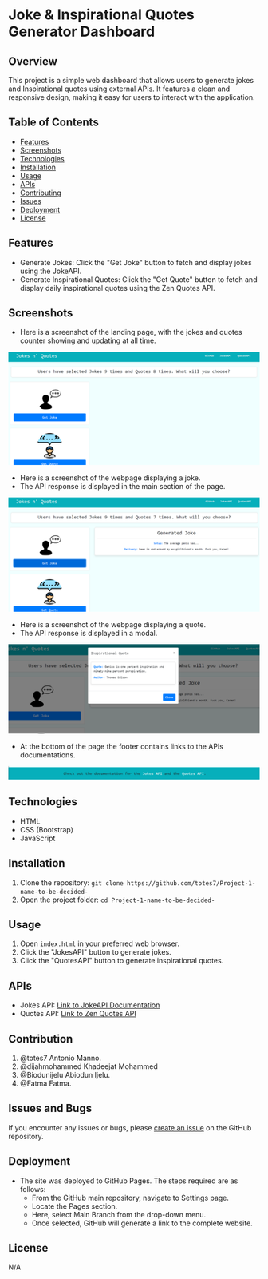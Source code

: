 # Joke & Inspirational Quotes Generator Dashboard

## Overview
This project is a simple web dashboard that allows users to generate jokes and Inspirational quotes using external APIs. It features a clean and responsive design, making it easy for users to interact with the application.

## Table of Contents
- [Features](#features)
- [Screenshots](#screenshots)
- [Technologies](#technologies)
- [Installation](#installation)
- [Usage](#usage)
- [APIs](#apis)
- [Contributing](#contributing)
- [Issues](#issues)
- [Deployment](#deployment)
- [License](#license)


## Features
- Generate Jokes: Click the "Get Joke" button to fetch and display jokes using the JokeAPI.
- Generate Inspirational Quotes: Click the "Get Quote" button to fetch and display daily inspirational quotes using the Zen Quotes API.

## Screenshots

* Here is a screenshot of the landing page, with the jokes and quotes counter showing and updating at all time.

![Landing Page](./assets/images/screenshot-1.png)


* Here is a screenshot of the webpage displaying a joke.
* The API response is displayed in the main section of the page.

![Joke](./assets/images/screenshot-2.png)

* Here is a screenshot of the webpage displaying a quote.
* The API response is displayed in a modal.

![Quote](./assets/images/screenshot-3.png)

* At the bottom of the page the footer contains links to the APIs documentations.

![Footer](./assets/images/screenshot-4.png)


## Technologies

- HTML
- CSS (Bootstrap)
- JavaScript

## Installation

1. Clone the repository: `git clone https://github.com/totes7/Project-1-name-to-be-decided-`
2. Open the project folder: `cd Project-1-name-to-be-decided-`

## Usage

1. Open `index.html` in your preferred web browser.
2. Click the "JokesAPI" button to generate jokes.
3. Click the "QuotesAPI" button to generate inspirational quotes.

## APIs

- Jokes API: [Link to JokeAPI Documentation](https://v2.jokeapi.dev/)
- Quotes API: [Link to Zen Quotes API](https://forum.freecodecamp.org/t/free-api-inspirational-quotes-json-with-code-examples/311373)

## Contribution

1. @totes7 Antonio Manno.
2. @dijahmohammed Khadeejat Mohammed
3. @Biodunijelu   Abiodun Ijelu.
4. @Fatma   Fatma.

## Issues and Bugs
If you encounter any issues or bugs, please [create an issue](https://github.com/totes7/Project-1-name-to-be-decided-/issues) on the GitHub repository.

## Deployment

* The site was deployed to GitHub Pages. The steps required are as follows:
    * From the GitHub main repository, navigate to Settings page.
    * Locate the Pages section.
    * Here, select Main Branch from the drop-down menu.
    * Once selected, GitHub will generate a link to the complete website.
    
## License

N/A
